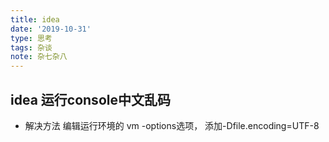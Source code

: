 ```yaml
---
title: idea
date: '2019-10-31'
type: 思考
tags: 杂谈
note: 杂七杂八
---
```

 

## idea 运行console中文乱码


- 解决方法
  编辑运行环境的 vm -options选项， 添加-Dfile.encoding=UTF-8